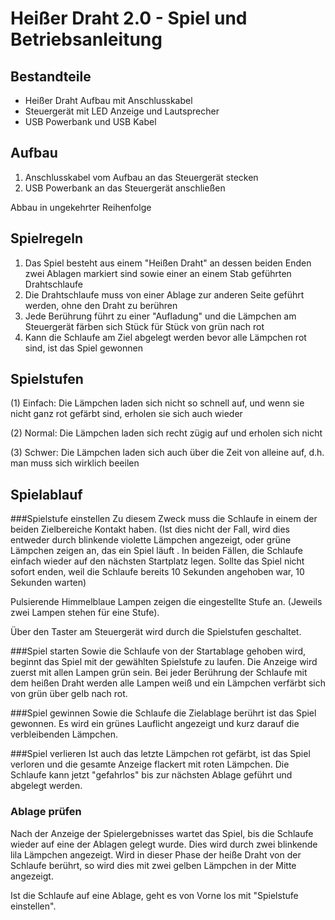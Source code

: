 # Heißer Draht 2.0 -  Spiel und Betriebsanleitung

## Bestandteile
* Heißer Draht Aufbau mit Anschlusskabel
* Steuergerät mit LED Anzeige und Lautsprecher
* USB Powerbank und USB Kabel

## Aufbau
1. Anschlusskabel vom Aufbau an das Steuergerät stecken
2. USB Powerbank an das Steuergerät anschließen

Abbau in ungekehrter Reihenfolge

## Spielregeln
1. Das Spiel besteht aus einem "Heißen Draht" an dessen beiden Enden zwei Ablagen markiert sind sowie einer an einem Stab geführten Drahtschlaufe
2. Die Drahtschlaufe muss von einer Ablage zur anderen Seite geführt werden, ohne den Draht zu berühren
3. Jede Berührung führt zu einer "Aufladung" und die Lämpchen am Steuergerät färben sich Stück für Stück von grün nach rot
4. Kann die Schlaufe am Ziel abgelegt werden bevor alle Lämpchen rot sind, ist das Spiel gewonnen

## Spielstufen
(1) Einfach: Die Lämpchen laden sich nicht so schnell auf, und wenn sie nicht ganz rot gefärbt sind, erholen sie sich auch wieder

(2) Normal: Die Lämpchen laden sich recht zügig auf und erholen sich nicht

(3) Schwer: Die Lämpchen laden sich auch über die Zeit von alleine auf, d.h. man muss sich wirklich beeilen

## Spielablauf

###Spielstufe einstellen
Zu diesem Zweck muss die Schlaufe in einem der beiden Zielbereiche Kontakt haben. (Ist dies nicht der Fall, wird dies entweder durch blinkende violette Lämpchen angezeigt, oder grüne Lämpchen zeigen an, das ein Spiel läuft . In beiden Fällen, die Schlaufe einfach wieder auf den nächsten Startplatz legen. Sollte das Spiel nicht sofort enden, weil die Schlaufe bereits 10 Sekunden angehoben war, 10 Sekunden warten)

Pulsierende Himmelblaue Lampen zeigen die eingestellte Stufe an. (Jeweils zwei Lampen stehen für eine Stufe).

Über den Taster am Steuergerät wird durch die Spielstufen geschaltet.

###Spiel starten
Sowie die Schlaufe von der Startablage gehoben wird, beginnt das Spiel mit der gewählten Spielstufe zu laufen. Die Anzeige wird zuerst mit allen Lampen grün sein.
Bei jeder Berührung der Schlaufe mit dem heißen Draht werden alle Lampen weiß und ein Lämpchen verfärbt sich von grün über gelb nach rot. 

###Spiel gewinnen
Sowie die Schlaufe die Zielablage berührt ist das Spiel gewonnen. Es wird ein grünes Lauflicht angezeigt und kurz darauf die verbleibenden Lämpchen.

###Spiel verlieren
Ist auch das letzte Lämpchen rot gefärbt, ist das Spiel verloren und die gesamte Anzeige flackert mit roten Lämpchen. Die Schlaufe kann jetzt "gefahrlos" bis zur nächsten Ablage geführt und abgelegt werden. 

### Ablage prüfen
Nach der Anzeige der Spielergebnisses wartet das Spiel, bis die Schlaufe wieder auf eine der Ablagen gelegt wurde. Dies wird durch zwei blinkende lila Lämpchen angezeigt. Wird in dieser Phase der heiße Draht von der Schlaufe berührt, so wird dies mit zwei gelben Lämpchen in der Mitte angezeigt.

Ist die Schlaufe auf eine Ablage, geht es von Vorne los mit "Spielstufe einstellen".




